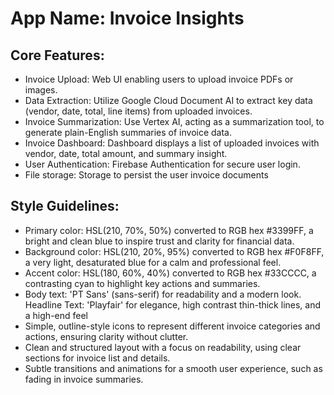 # **App Name**: Invoice Insights

## Core Features:

- Invoice Upload: Web UI enabling users to upload invoice PDFs or images.
- Data Extraction: Utilize Google Cloud Document AI to extract key data (vendor, date, total, line items) from uploaded invoices.
- Invoice Summarization: Use Vertex AI, acting as a summarization tool, to generate plain-English summaries of invoice data.
- Invoice Dashboard: Dashboard displays a list of uploaded invoices with vendor, date, total amount, and summary insight.
- User Authentication: Firebase Authentication for secure user login.
- File storage: Storage to persist the user invoice documents

## Style Guidelines:

- Primary color: HSL(210, 70%, 50%) converted to RGB hex #3399FF, a bright and clean blue to inspire trust and clarity for financial data.
- Background color: HSL(210, 20%, 95%) converted to RGB hex #F0F8FF, a very light, desaturated blue for a calm and professional feel.
- Accent color: HSL(180, 60%, 40%) converted to RGB hex #33CCCC, a contrasting cyan to highlight key actions and summaries.
- Body text: 'PT Sans' (sans-serif) for readability and a modern look. Headline Text: 'Playfair' for elegance, high contrast thin-thick lines, and a high-end feel
- Simple, outline-style icons to represent different invoice categories and actions, ensuring clarity without clutter.
- Clean and structured layout with a focus on readability, using clear sections for invoice list and details.
- Subtle transitions and animations for a smooth user experience, such as fading in invoice summaries.